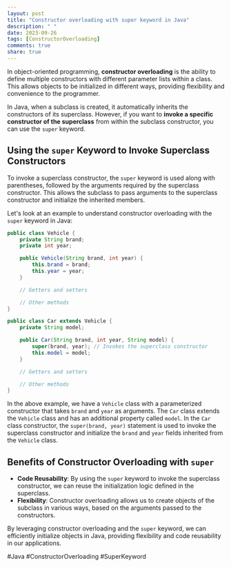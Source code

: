 ```yaml
---
layout: post
title: "Constructor overloading with super keyword in Java"
description: " "
date: 2023-09-26
tags: [ConstructorOverloading]
comments: true
share: true
---
```


In object-oriented programming, **constructor overloading** is the ability to define multiple constructors with different parameter lists within a class. This allows objects to be initialized in different ways, providing flexibility and convenience to the programmer.

In Java, when a subclass is created, it automatically inherits the constructors of its superclass. However, if you want to **invoke a specific constructor of the superclass** from within the subclass constructor, you can use the `super` keyword.

## Using the `super` Keyword to Invoke Superclass Constructors

To invoke a superclass constructor, the `super` keyword is used along with parentheses, followed by the arguments required by the superclass constructor. This allows the subclass to pass arguments to the superclass constructor and initialize the inherited members.

Let's look at an example to understand constructor overloading with the `super` keyword in Java:

```java
public class Vehicle {
    private String brand;
    private int year;

    public Vehicle(String brand, int year) {
        this.brand = brand;
        this.year = year;
    }

    // Getters and setters

    // Other methods
}
```

```java
public class Car extends Vehicle {
    private String model;

    public Car(String brand, int year, String model) {
        super(brand, year); // Invokes the superclass constructor
        this.model = model;
    }

    // Getters and setters

    // Other methods
}
```

In the above example, we have a `Vehicle` class with a parameterized constructor that takes `brand` and `year` as arguments. The `Car` class extends the `Vehicle` class and has an additional property called `model`. In the `Car` class constructor, the `super(brand, year)` statement is used to invoke the superclass constructor and initialize the `brand` and `year` fields inherited from the `Vehicle` class.

## Benefits of Constructor Overloading with `super`

- **Code Reusability**: By using the `super` keyword to invoke the superclass constructor, we can reuse the initialization logic defined in the superclass.
- **Flexibility**: Constructor overloading allows us to create objects of the subclass in various ways, based on the arguments passed to the constructors.

By leveraging constructor overloading and the `super` keyword, we can efficiently initialize objects in Java, providing flexibility and code reusability in our applications.

#Java #ConstructorOverloading #SuperKeyword